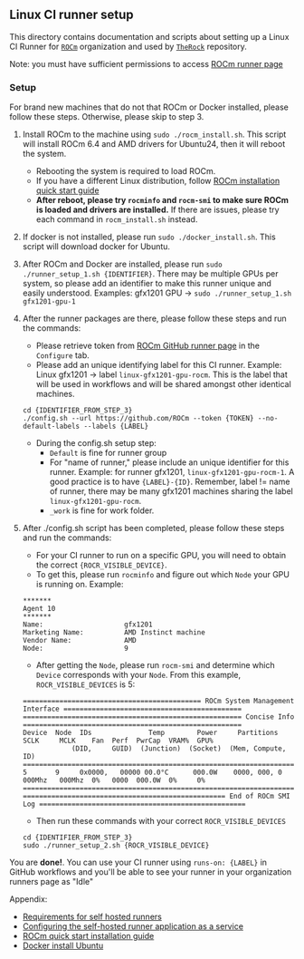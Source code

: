 ## Linux CI runner setup

This directory contains documentation and scripts about setting up a Linux CI Runner for [`ROCm`](https://github.com/ROCm) organization and used by [`TheRock`](https://github.com/ROCm/TheRock) repository.

Note: you must have sufficient permissions to access [ROCm runner page](https://github.com/organizations/ROCm/settings/actions/runners)

### Setup

For brand new machines that do not that ROCm or Docker installed, please follow these steps. Otherwise, please skip to step 3.

1. Install ROCm to the machine using `sudo ./rocm_install.sh`. This script will install ROCm 6.4 and AMD drivers for Ubuntu24, then it will reboot the system.
    - Rebooting the system is required to load ROCm.
    - If you have a different Linux distribution, follow [ROCm installation quick start guide](https://rocm.docs.amd.com/projects/install-on-linux/en/latest/install/quick-start.html)
    - <b>After reboot, please try `rocminfo` and `rocm-smi` to make sure ROCm is loaded and drivers are installed.</b> If there are issues, please try each command in `rocm_install.sh` instead.

2. If docker is not installed, please run `sudo ./docker_install.sh`. This script will download docker for Ubuntu.

3. After ROCm and Docker are installed, please run `sudo ./runner_setup_1.sh {IDENTIFIER}`. There may be multiple GPUs per system, so please add an identifier to make this runner unique and easily understood. Examples: gfx1201 GPU -> `sudo ./runner_setup_1.sh gfx1201-gpu-1`

4. After the runner packages are there, please follow these steps and run the commands:
    - Please retrieve token from [ROCm GitHub runner page](https://github.com/organizations/ROCm/settings/actions/runners/new?arch=x64&os=linux) in the `Configure` tab.
    - Please add an unique identifying label for this CI runner. Example: Linux gfx1201 -> label `linux-gfx1201-gpu-rocm`. This is the label that will be used in workflows and will be shared amongst other identical machines.
    ```
    cd {IDENTIFIER_FROM_STEP_3}
    ./config.sh --url https://github.com/ROCm --token {TOKEN} --no-default-labels --labels {LABEL}
    ```
    - During the config.sh setup step:
      - `Default` is fine for runner group
      - For "name of runner," please include an unique identifier for this runner. Example: for runner gfx1201, `linux-gfx1201-gpu-rocm-1`. A good practice is to have `{LABEL}-{ID}`. Remember, label != name of runner, there may be many gfx1201 machines sharing the label `linux-gfx1201-gpu-rocm`. 
      - `_work` is fine for work folder.

5. After ./config.sh script has been completed, please follow these steps and run the commands:
    - For your CI runner to run on a specific GPU, you will need to obtain the correct `{ROCR_VISIBLE_DEVICE}`. 
    - To get this, please run `rocminfo` and figure out which `Node` your GPU is running on. Example:
    ```
    *******
    Agent 10
    *******
    Name:                    gfx1201
    Marketing Name:          AMD Instinct machine
    Vendor Name:             AMD
    Node:                    9
    ```
    - After getting the `Node`, please run `rocm-smi` and determine which `Device` corresponds with your `Node`. From this example, `ROCR_VISIBLE_DEVICES` is 5:
    ```
    ============================================ ROCm System Management Interface ============================================
    ====================================================== Concise Info ======================================================
    Device  Node  IDs              Temp        Power     Partitions          SCLK     MCLK    Fan  Perf  PwrCap  VRAM%  GPU%
                (DID,     GUID)  (Junction)  (Socket)  (Mem, Compute, ID)
    ==========================================================================================================================
    5       9     0x0000,   00000 00.0°C      000.0W    0000, 000, 0        000Mhz   000Mhz  0%   0000  000.0W  0%     0%
    ==========================================================================================================================
    ================================================== End of ROCm SMI Log ===================================================
    ```
    -  Then run these commands with your correct `ROCR_VISIBLE_DEVICES`
    ```
    cd {IDENTIFIER_FROM_STEP_3}
    sudo ./runner_setup_2.sh {ROCR_VISIBLE_DEVICE}
    ```

You are <b>done!</b>. You can use your CI runner using `runs-on: {LABEL}` in GitHub workflows and you'll be able to see your runner in your organization runners page as "Idle"

Appendix:
- [Requirements for self hosted runners](https://github.com/shivammathur/setup-php/wiki/Requirements-for-self-hosted-runners)
- [Configuring the self-hosted runner application as a service](https://docs.github.com/en/actions/hosting-your-own-runners/managing-self-hosted-runners/configuring-the-self-hosted-runner-application-as-a-service)
- [ROCm quick start installation guide](https://rocm.docs.amd.com/projects/install-on-linux/en/latest/install/quick-start.html)
- [Docker install Ubuntu](https://docs.docker.com/engine/install/ubuntu/)
